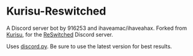 # Kurisu-Reswitched
A Discord server bot by 916253 and ihaveamac/ihaveahax. Forked from [Kurisu](https://reswitched.tech/meta/contributing), for the [ReSwitched](https://reswitched.tech/start) Discord server.

Uses [discord.py](https://github.com/Rapptz/discord.py). Be sure to use the latest version for best results.
